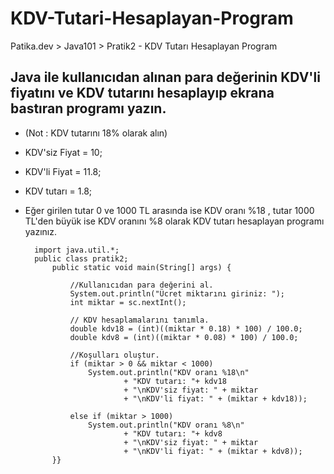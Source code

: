 # KDV-Tutari-Hesaplayan-Program
Patika.dev > Java101 > Pratik2 - KDV Tutarı Hesaplayan Program

## Java ile kullanıcıdan alınan para değerinin KDV'li fiyatını ve KDV tutarını hesaplayıp ekrana bastıran programı yazın. 
* (Not : KDV tutarını 18% olarak alın)
* KDV'siz Fiyat = 10; 
* KDV'li Fiyat = 11.8; 
* KDV tutarı = 1.8;
* Eğer girilen tutar 0 ve 1000 TL arasında ise KDV oranı %18 , tutar 1000 TL'den büyük ise KDV oranını %8 olarak KDV tutarı hesaplayan programı yazınız.

		
		import java.util.*;
		public class pratik2;
			public static void main(String[] args) {
		
				//Kullanıcıdan para değerini al.
				System.out.println("Ücret miktarını giriniz: ");
				int miktar = sc.nextInt();
		
				// KDV hesaplamalarını tanımla.
				double kdv18 = (int)((miktar * 0.18) * 100) / 100.0;
				double kdv8 = (int)((miktar * 0.08) * 100) / 100.0;
		
				//Koşulları oluştur.
				if (miktar > 0 && miktar < 1000)
					System.out.println("KDV oranı %18\n"
							+ "KDV tutarı: "+ kdv18
							+ "\nKDV'siz fiyat: " + miktar
							+ "\nKDV'li fiyat: " + (miktar + kdv18));

		  		else if (miktar > 1000)
					System.out.println("KDV oranı %8\n"
							+ "KDV tutarı: "+ kdv8
							+ "\nKDV'siz fiyat: " + miktar
					 		+ "\nKDV'li fiyat: " + (miktar + kdv8));
			}}
